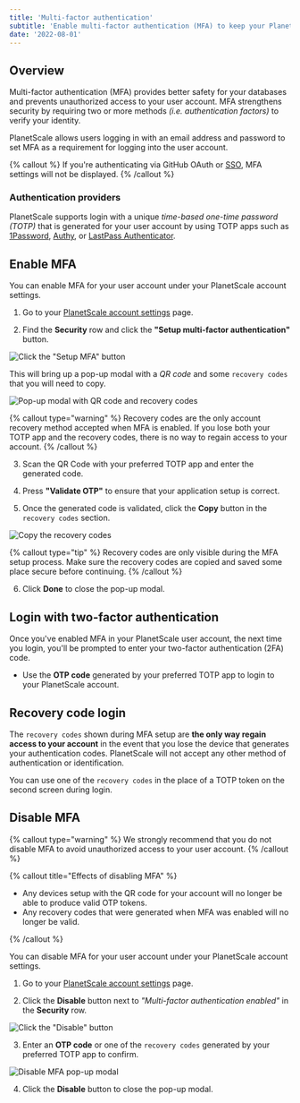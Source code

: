 ```yaml
---
title: 'Multi-factor authentication'
subtitle: 'Enable multi-factor authentication (MFA) to keep your PlanetScale account secure.'
date: '2022-08-01'
---
```


## Overview

Multi-factor authentication (MFA) provides better safety for your databases and prevents unauthorized access to your user account. MFA strengthens security by requiring two or more methods _(i.e. authentication factors)_ to verify your identity.

PlanetScale allows users logging in with an email address and password to set MFA as a requirement for logging into the user account.

{% callout %}
If you're authenticating via GitHub OAuth or [SSO](/docs/concepts/sso), MFA settings will not be displayed.
{% /callout %}

### Authentication providers

PlanetScale supports login with a unique _time-based one-time password (TOTP)_ that is generated for your user account by using TOTP apps such as [1Password](https://support.1password.com/one-time-passwords/), [Authy](https://support.authy.com/hc/en-us/articles/360006303934-Add-a-New-Two-Factor-Authentication-2FA-Account-Token-in-the-Authy-App), or [LastPass Authenticator](https://lastpass.com/auth/).

## Enable MFA

You can enable MFA for your user account under your PlanetScale account settings.

1. Go to your [PlanetScale account settings](https://app.planetscale.com/account) page.

2. Find the **Security** row and click the **"Setup multi-factor authentication"** button.

![Click the "Setup MFA" button](/assets/docs/concepts/mfa/setup.png)

This will bring up a pop-up modal with a _QR code_ and some `recovery codes` that you will need to copy.

![Pop-up modal with QR code and recovery codes](/assets/docs/concepts/mfa/recovery-codes.png)

{% callout type="warning" %}
Recovery codes are the only account recovery method accepted when MFA is enabled. If you lose both your TOTP app and
the recovery codes, there is no way to regain access to your account.
{% /callout %}

3. Scan the QR Code with your preferred TOTP app and enter the generated code.

4. Press **"Validate OTP"** to ensure that your application setup is correct.

5. Once the generated code is validated, click the **Copy** button in the `recovery codes` section.

![Copy the recovery codes](/assets/docs/concepts/mfa/copy.png)

{% callout type="tip" %}
Recovery codes are only visible during the MFA setup process. Make sure the recovery codes are copied and saved some
place secure before continuing.
{% /callout %}

6. Click **Done** to close the pop-up modal.

## Login with two-factor authentication

Once you've enabled MFA in your PlanetScale user account, the next time you login, you'll be prompted to enter your two-factor authentication (2FA) code.

- Use the **OTP code** generated by your preferred TOTP app to login to your PlanetScale account.

## Recovery code login

The `recovery codes` shown during MFA setup are **the only way regain access to your account** in the event that you lose the device that generates your authentication codes. PlanetScale will not accept any other method of authentication or identification.

You can use one of the `recovery codes` in the place of a TOTP token on the second screen during login.

## Disable MFA

{% callout type="warning" %}
We strongly recommend that you do not disable MFA to avoid unauthorized access to your user account.
{% /callout %}

{% callout title="Effects of disabling MFA" %}

- Any devices setup with the QR code for your account will no longer be able to produce valid OTP tokens.
- Any recovery codes that were generated when MFA was enabled will no longer be valid.

{% /callout %}

You can disable MFA for your user account under your PlanetScale account settings.

1. Go to your [PlanetScale account settings](https://app.planetscale.com/account) page.

2. Click the **Disable** button next to _"Multi-factor authentication enabled"_ in the **Security** row.

![Click the "Disable" button](/assets/docs/concepts/mfa/disable.png)

3. Enter an **OTP code** or one of the `recovery codes` generated by your preferred TOTP app to confirm.

![Disable MFA pop-up modal](/assets/docs/concepts/mfa/modal.png)

4. Click the **Disable** button to close the pop-up modal.
